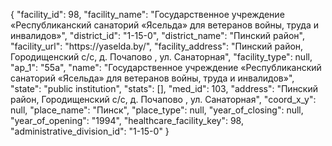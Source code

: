 {
    "facility_id": 98,
    "facility_name": "Государственное учреждение «Республиканский санаторий «Ясельда» для ветеранов войны, труда и инвалидов»",
    "district_id": "1-15-0",
    "district_name": "Пинский район",
    "facility_url": "https:\/\/yaselda.by\/",
    "facility_address": "Пинский район, Городищенский с\/с, д. Почапово , ул. Санаторная",
    "facility_type": null,
    "ap_1": "55а",
    "name": "Государственное учреждение «Республиканский санаторий «Ясельда» для ветеранов войны, труда и инвалидов»",
    "state": "public institution",
    "stats": [],
    "med_id": 103,
    "address": "Пинский район, Городищенский с\/с, д. Почапово , ул. Санаторная",
    "coord_x_y": null,
    "place_name": "Пинск",
    "place_type": null,
    "year_of_closing": null,
    "year_of_opening": "1994",
    "healthcare_facility_key": 98,
    "administrative_division_id": "1-15-0"
}